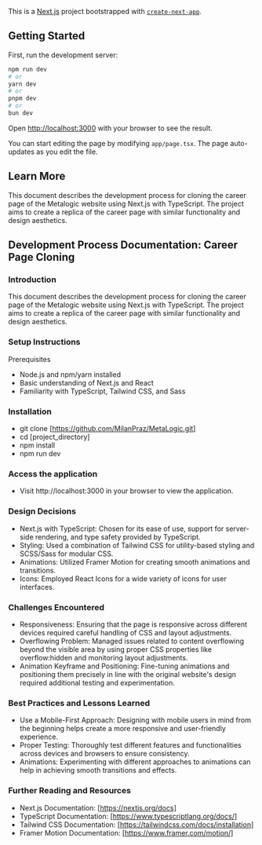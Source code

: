 This is a [Next.js](https://nextjs.org/) project bootstrapped with [`create-next-app`](https://github.com/vercel/next.js/tree/canary/packages/create-next-app).

## Getting Started

First, run the development server:

```bash
npm run dev
# or
yarn dev
# or
pnpm dev
# or
bun dev
```

Open [http://localhost:3000](http://localhost:3000) with your browser to see the result.

You can start editing the page by modifying `app/page.tsx`. The page auto-updates as you edit the file.

## Learn More

This document describes the development process for cloning the career page of the Metalogic website using Next.js with TypeScript. The project aims to create a replica of the career page with similar functionality and design aesthetics.

<!-- - [Next.js Documentation](https://nextjs.org/docs) - learn about Next.js features and API.
- [Learn Next.js](https://nextjs.org/learn) - an interactive Next.js tutorial. -->

## Development Process Documentation: Career Page Cloning

### Introduction

This document describes the development process for cloning the career page of the Metalogic website using Next.js with TypeScript. The project aims to create a replica of the career page with similar functionality and design aesthetics.

### Setup Instructions

Prerequisites

- Node.js and npm/yarn installed
- Basic understanding of Next.js and React
- Familiarity with TypeScript, Tailwind CSS, and Sass

### Installation

- git clone [https://github.com/MilanPraz/MetaLogic.git]
- cd [project_directory]
- npm install
- npm run dev

### Access the application

- Visit http://localhost:3000 in your browser to view the application.

### Design Decisions

- Next.js with TypeScript: Chosen for its ease of use, support for server-side rendering, and type safety provided by TypeScript.
- Styling: Used a combination of Tailwind CSS for utility-based styling and SCSS/Sass for modular CSS.
- Animations: Utilized Framer Motion for creating smooth animations and transitions.
- Icons: Employed React Icons for a wide variety of icons for user interfaces.

### Challenges Encountered

- Responsiveness: Ensuring that the page is responsive across different devices required careful handling of CSS and layout adjustments.
- Overflowing Problem: Managed issues related to content overflowing beyond the visible area by using proper CSS properties like overflow:hidden and monitoring layout adjustments.
- Animation Keyframe and Positioning: Fine-tuning animations and positioning them precisely in line with the original website's design required additional testing and experimentation.

### Best Practices and Lessons Learned

- Use a Mobile-First Approach: Designing with mobile users in mind from the beginning helps create a more responsive and user-friendly experience.
- Proper Testing: Thoroughly test different features and functionalities across devices and browsers to ensure consistency.
- Animations: Experimenting with different approaches to animations can help in achieving smooth transitions and effects.

### Further Reading and Resources

- Next.js Documentation: [https://nextjs.org/docs]
- TypeScript Documentation: [https://www.typescriptlang.org/docs/]
- Tailwind CSS Documentation: [https://tailwindcss.com/docs/installation]
- Framer Motion Documentation: [https://www.framer.com/motion/]
